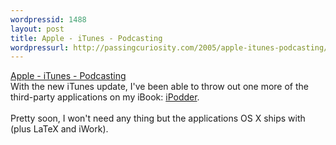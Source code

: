 ```yaml
--- 
wordpressid: 1488
layout: post
title: Apple - iTunes - Podcasting
wordpressurl: http://passingcuriosity.com/2005/apple-itunes-podcasting/
---
```

<a href="http://www.apple.com/podcasting/">Apple - iTunes - Podcasting</a>
<br />With the new iTunes update, I've been able to throw out one more of the third-party applications on my iBook: <a href="http://ipodder.sourceforge.net/">iPodder</a>.
<br />
<br />Pretty soon, I won't need any thing but the applications OS X ships with (plus LaTeX and iWork).
